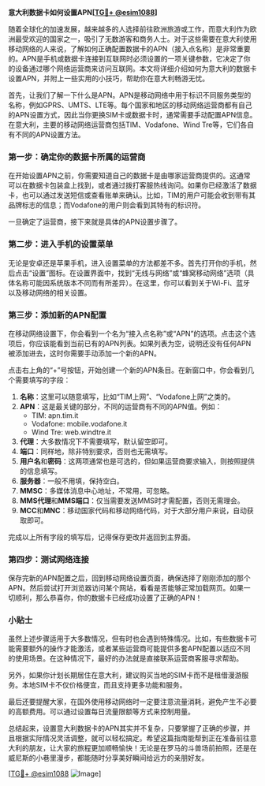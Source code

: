 **意大利数据卡如何设置APN[[TG💪+ @esim1088](https://t.me/s/esim1088)]**

随着全球化的加速发展，越来越多的人选择前往欧洲旅游或工作，而意大利作为欧洲最受欢迎的国家之一，吸引了无数游客和商务人士。对于这些需要在意大利使用移动网络的人来说，了解如何正确配置数据卡的APN（接入点名称）是非常重要的。APN是手机或数据卡连接到互联网时必须设置的一项关键参数，它决定了你的设备通过哪个网络运营商来访问互联网。本文将详细介绍如何为意大利的数据卡设置APN，并附上一些实用的小技巧，帮助你在意大利畅游无忧。

首先，让我们了解一下什么是APN。APN是移动网络中用于标识不同服务类型的名称，例如GPRS、UMTS、LTE等。每个国家和地区的移动网络运营商都有自己的APN设置方式，因此当你更换SIM卡或数据卡时，通常需要手动配置APN信息。在意大利，主要的移动网络运营商包括TIM、Vodafone、Wind Tre等，它们各自有不同的APN设置方法。

### 第一步：确定你的数据卡所属的运营商

在开始设置APN之前，你需要知道自己的数据卡是由哪家运营商提供的。这通常可以在数据卡包装盒上找到，或者通过拨打客服热线询问。如果你已经激活了数据卡，也可以通过发送短信或查看账单来确认。比如，TIM的用户可能会收到带有其品牌标志的信息；而Vodafone的用户则会看到其特有的标识符。

一旦确定了运营商，接下来就是具体的APN设置步骤了。

### 第二步：进入手机的设置菜单

无论是安卓还是苹果手机，进入设置菜单的方法都差不多。首先打开你的手机，然后点击“设置”图标。在设置界面中，找到“无线与网络”或“蜂窝移动网络”选项（具体名称可能因系统版本不同而有所差异）。在这里，你可以看到关于Wi-Fi、蓝牙以及移动网络的相关设置。

### 第三步：添加新的APN配置

在移动网络设置下，你会看到一个名为“接入点名称”或“APN”的选项。点击这个选项后，你应该能看到当前已有的APN列表。如果列表为空，说明还没有任何APN被添加进去，这时你需要手动添加一个新的APN。

点击右上角的“+”号按钮，开始创建一个新的APN条目。在新窗口中，你会看到几个需要填写的字段：

1. **名称**：这里可以随意填写，比如“TIM上网”、“Vodafone上网”之类的。
2. **APN**：这是最关键的部分，不同的运营商有不同的APN值。例如：
   - TIM: apn.tim.it
   - Vodafone: mobile.vodafone.it
   - Wind Tre: web.windtre.it
3. **代理**：大多数情况下不需要填写，默认留空即可。
4. **端口**：同样地，除非特别要求，否则也无需填写。
5. **用户名**和**密码**：这两项通常也是可选的，但如果运营商要求输入，则按照提供的信息填写。
6. **服务器**：一般不用填，保持空白。
7. **MMSC**：多媒体消息中心地址，不常用，可忽略。
8. **MMS代理**和**MMS端口**：仅当需要发送MMS时才需配置，否则无需理会。
9. **MCC**和**MNC**：移动国家代码和移动网络代码，对于大部分用户来说，自动获取即可。

完成以上所有字段的填写后，记得保存更改并返回到主界面。

### 第四步：测试网络连接

保存完新的APN配置之后，回到移动网络设置页面，确保选择了刚刚添加的那个APN。然后尝试打开浏览器访问某个网站，看看是否能够正常加载网页。如果一切顺利，那么恭喜你，你的数据卡已经成功设置了正确的APN！

### 小贴士

虽然上述步骤适用于大多数情况，但有时也会遇到特殊情况。比如，有些数据卡可能需要额外的操作才能激活，或者某些运营商可能提供多套APN配置以适应不同的使用场景。在这种情况下，最好的办法就是直接联系运营商客服寻求帮助。

另外，如果你计划长期居住在意大利，建议购买当地的SIM卡而不是租借漫游服务。本地SIM卡不仅价格便宜，而且支持更多功能和服务。

最后还要提醒大家，在国外使用移动网络时一定要注意流量消耗，避免产生不必要的高额费用。可以通过设置每日流量限额等方式来控制用量。

总结起来，设置意大利数据卡的APN其实并不复杂，只要掌握了正确的步骤，并且根据实际情况灵活调整，就可以轻松搞定。希望这篇指南能帮到正在准备前往意大利的朋友，让大家的旅程更加顺畅愉快！无论是在罗马的斗兽场前拍照，还是在威尼斯的小巷里漫步，都能随时分享美好瞬间给远方的亲朋好友。

[[TG💪+ @esim1088](https://t.me/s/esim1088) ![Image](https://i.postimg.cc/4NQfJmqS/Snipaste-2025-05-13-00-14-12.png)]